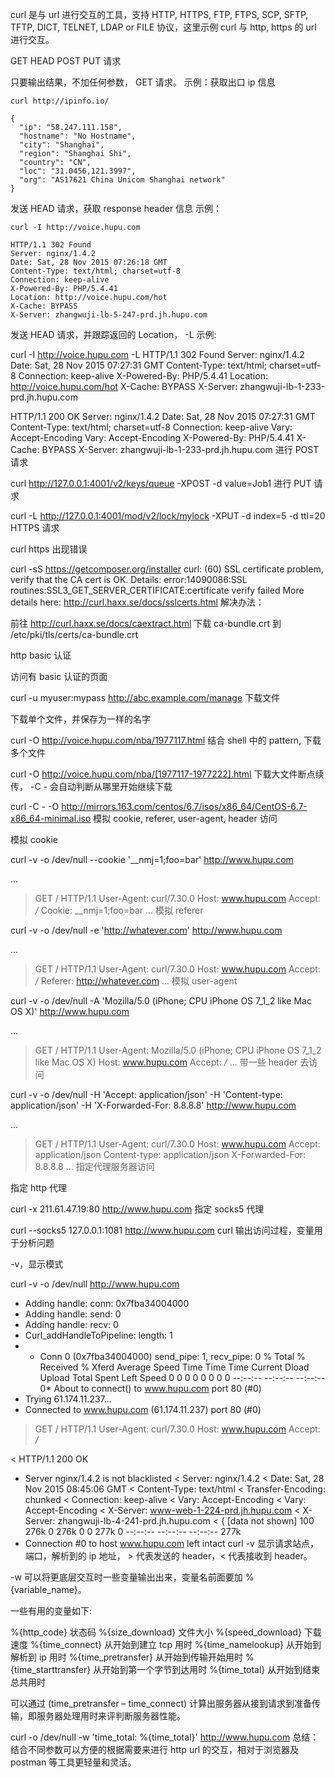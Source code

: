 curl 是与 url 进行交互的工具，支持 HTTP, HTTPS, FTP, FTPS, SCP, SFTP, TFTP, DICT, TELNET, LDAP or FILE 协议，这里示例 curl 与 http, https 的 url 进行交互。
 
GET HEAD POST PUT 请求
 
只要输出结果，不加任何参数， GET 请求。 示例：获取出口 ip 信息
 
```
curl http://ipinfo.io/
```
```
{
  "ip": "58.247.111.158",
  "hostname": "No Hostname",
  "city": "Shanghai",
  "region": "Shanghai Shi",
  "country": "CN",
  "loc": "31.0456,121.3997",
  "org": "AS17621 China Unicom Shanghai network"
}
```
发送 HEAD 请求，获取 response header 信息 示例：
 
```
curl -I http://voice.hupu.com
```
``` 
HTTP/1.1 302 Found
Server: nginx/1.4.2
Date: Sat, 28 Nov 2015 07:26:18 GMT
Content-Type: text/html; charset=utf-8
Connection: keep-alive
X-Powered-By: PHP/5.4.41
Location: http://voice.hupu.com/hot
X-Cache: BYPASS
X-Server: zhangwuji-lb-5-247-prd.jh.hupu.com
```

发送 HEAD 请求，并跟踪返回的 Location， -L 示例:
 
curl -I http://voice.hupu.com -L
HTTP/1.1 302 Found
Server: nginx/1.4.2
Date: Sat, 28 Nov 2015 07:27:31 GMT
Content-Type: text/html; charset=utf-8
Connection: keep-alive
X-Powered-By: PHP/5.4.41
Location: http://voice.hupu.com/hot
X-Cache: BYPASS
X-Server: zhangwuji-lb-1-233-prd.jh.hupu.com
 
HTTP/1.1 200 OK
Server: nginx/1.4.2
Date: Sat, 28 Nov 2015 07:27:31 GMT
Content-Type: text/html; charset=utf-8
Connection: keep-alive
Vary: Accept-Encoding
Vary: Accept-Encoding
X-Powered-By: PHP/5.4.41
X-Cache: BYPASS
X-Server: zhangwuji-lb-1-233-prd.jh.hupu.com
进行 POST 请求
 
curl http://127.0.0.1:4001/v2/keys/queue -XPOST -d value=Job1
进行 PUT 请求
 
curl -L http://127.0.0.1:4001/mod/v2/lock/mylock -XPUT -d index=5 -d ttl=20
HTTPS 请求
 
curl https 出现错误
 
curl -sS https://getcomposer.org/installer
curl: (60) SSL certificate problem, verify that the CA cert is OK. Details:
error:14090086:SSL routines:SSL3_GET_SERVER_CERTIFICATE:certificate verify failed
More details here: http://curl.haxx.se/docs/sslcerts.html
解决办法：
 
前往 http://curl.haxx.se/docs/caextract.html 下载 ca-bundle.crt 到 /etc/pki/tls/certs/ca-bundle.crt
 
http basic 认证
 
访问有 basic 认证的页面
 
curl -u myuser:mypass http://abc.example.com/manage
下载文件
 
下载单个文件，并保存为一样的名字
 
curl -O http://voice.hupu.com/nba/1977117.html
结合 shell 中的 pattern, 下载多个文件
 
curl -O http://voice.hupu.com/nba/[1977117-1977222].html
下载大文件断点续传， -C - 会自动判断从哪里开始继续下载
 
curl -C - -O http://mirrors.163.com/centos/6.7/isos/x86_64/CentOS-6.7-x86_64-minimal.iso
模拟 cookie, referer, user-agent, header 访问
 
模拟 cookie
 
curl -v -o /dev/null --cookie '__nmj=1;foo=bar' http://www.hupu.com
 
...
> GET / HTTP/1.1
> User-Agent: curl/7.30.0
> Host: www.hupu.com
> Accept: */*
> Cookie: __nmj=1;foo=bar
...
模拟 referer
 
curl -v -o /dev/null -e 'http://whatever.com' http://www.hupu.com
 
...
 
> GET / HTTP/1.1
> User-Agent: curl/7.30.0
> Host: www.hupu.com
> Accept: */*
> Referer: http://whatever.com
...
模拟 user-agent
 
curl -v -o /dev/null -A 'Mozilla/5.0 (iPhone; CPU iPhone OS 7_1_2 like Mac OS X)' http://www.hupu.com
 
...
> GET / HTTP/1.1
> User-Agent: Mozilla/5.0 (iPhone; CPU iPhone OS 7_1_2 like Mac OS X)
> Host: www.hupu.com
> Accept: */*
...
带一些 header 去访问
 
curl -v -o /dev/null -H 'Accept: application/json' -H 'Content-type: application/json' -H 'X-Forwarded-For: 8.8.8.8' http://www.hupu.com
 
...
 
> GET / HTTP/1.1 
> User-Agent: curl/7.30.0 
> Host: www.hupu.com 
> Accept: application/json 
> Content-type: application/json 
> X-Forwarded-For: 8.8.8.8 
...
指定代理服务器访问
 
指定 http 代理
 
curl -x 211.61.47.19:80 http://www.hupu.com
指定 socks5 代理
 
curl --socks5 127.0.0.1:1081 http://www.hupu.com
curl 输出访问过程，变量用于分析问题
 
-v，显示模式
 
curl -v -o /dev/null http://www.hupu.com
 
* Adding handle: conn: 0x7fba34004000
* Adding handle: send: 0
* Adding handle: recv: 0
* Curl_addHandleToPipeline: length: 1
* - Conn 0 (0x7fba34004000) send_pipe: 1, recv_pipe: 0
  % Total    % Received % Xferd  Average Speed   Time    Time     Time  Current
                                 Dload  Upload   Total   Spent    Left  Speed
  0     0    0     0    0     0      0      0 --:--:-- --:--:-- --:--:--     0* About to connect() to www.hupu.com port 80 (#0)
*   Trying 61.174.11.237...
* Connected to www.hupu.com (61.174.11.237) port 80 (#0)
> GET / HTTP/1.1
> User-Agent: curl/7.30.0
> Host: www.hupu.com
> Accept: */*
> 
< HTTP/1.1 200 OK
* Server nginx/1.4.2 is not blacklisted
< Server: nginx/1.4.2
< Date: Sat, 28 Nov 2015 08:45:06 GMT
< Content-Type: text/html
< Transfer-Encoding: chunked
< Connection: keep-alive
< Vary: Accept-Encoding
< Vary: Accept-Encoding
< X-Server: www-web-1-224-prd.jh.hupu.com
< X-Server: zhangwuji-lb-4-241-prd.jh.hupu.com
< 
{ [data not shown]
100  276k    0  276k    0     0   277k      0 --:--:-- --:--:-- --:--:--  277k
* Connection #0 to host www.hupu.com left intact
curl -v 显示请求站点，端口，解析到的 ip 地址， > 代表发送的 header，< 代表接收到 header。
 
-w 可以将更底层交互时一些变量输出出来，变量名前面要加 %{variable_name}。
 
一些有用的变量如下:
 
%{http_code} 状态码
%{size_download} 文件大小
%{speed_download} 下载速度
%{time_connect} 从开始到建立 tcp 用时
%{time_namelookup} 从开始到解析到 ip 用时
%{time_pretransfer} 从开始到传输开始用时
%{time_starttransfer} 从开始到第一个字节到达用时
%{time_total} 从开始到结束总共用时
 
可以通过 (time_pretransfer – time_connect) 计算出服务器从接到请求到准备传输，即服务器处理用时来评判断服务器性能。
 
curl -o /dev/null -w 'time_total: %{time_total}' http://www.hupu.com
总结： 结合不同参数可以方便的根据需要来进行 http url 的交互，相对于浏览器及 postman 等工具更轻量和灵活。